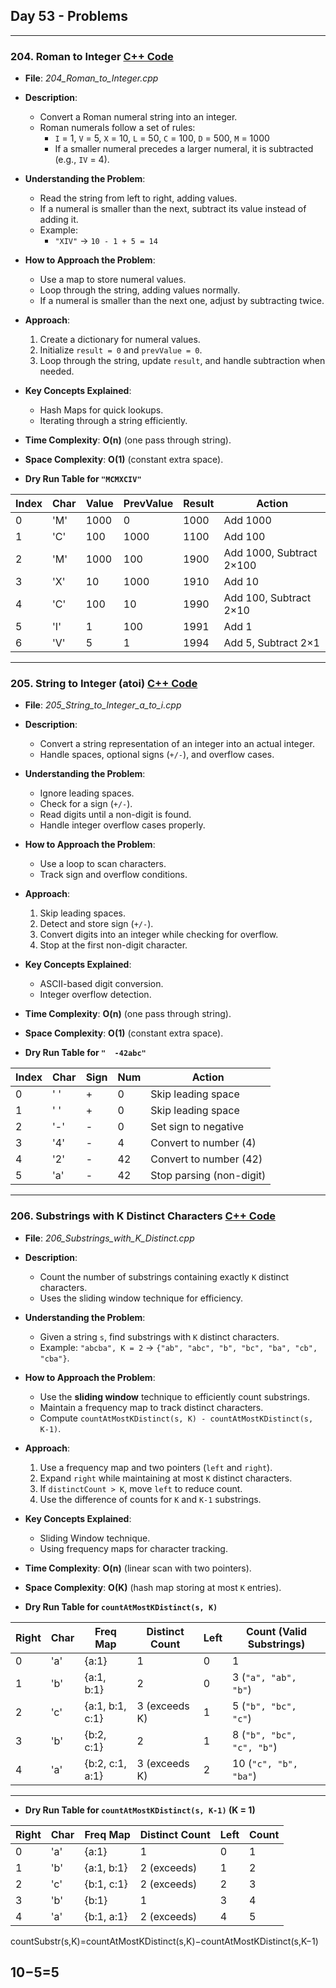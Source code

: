 ## Day 53 - Problems  

---

### 204. **Roman to Integer** [C++ Code](./_204_Roman_to_Integer.cpp)  

- **File**: _204_Roman_to_Integer.cpp_  
- **Description**:  
  - Convert a Roman numeral string into an integer.  
  - Roman numerals follow a set of rules:  
    - `I` = 1, `V` = 5, `X` = 10, `L` = 50, `C` = 100, `D` = 500, `M` = 1000  
    - If a smaller numeral precedes a larger numeral, it is subtracted (e.g., `IV` = 4).  

- **Understanding the Problem**:  
  - Read the string from left to right, adding values.  
  - If a numeral is smaller than the next, subtract its value instead of adding it.  
  - Example:  
    - `"XIV"` → `10 - 1 + 5 = 14`  

- **How to Approach the Problem**:  
  - Use a map to store numeral values.  
  - Loop through the string, adding values normally.  
  - If a numeral is smaller than the next one, adjust by subtracting twice.  

- **Approach**:  
  1. Create a dictionary for numeral values.  
  2. Initialize `result = 0` and `prevValue = 0`.  
  3. Loop through the string, update `result`, and handle subtraction when needed.  

- **Key Concepts Explained**:  
  - Hash Maps for quick lookups.  
  - Iterating through a string efficiently.  

- **Time Complexity**: **O(n)** (one pass through string).  
- **Space Complexity**: **O(1)** (constant extra space).  


- **Dry Run Table for `"MCMXCIV"`**

| Index | Char | Value | PrevValue | Result | Action |
|-------|------|-------|----------|--------|--------|
| 0     | 'M'  | 1000  | 0        | 1000   | Add 1000 |
| 1     | 'C'  | 100   | 1000     | 1100   | Add 100  |
| 2     | 'M'  | 1000  | 100      | 1900   | Add 1000, Subtract 2×100 |
| 3     | 'X'  | 10    | 1000     | 1910   | Add 10   |
| 4     | 'C'  | 100   | 10       | 1990   | Add 100, Subtract 2×10 |
| 5     | 'I'  | 1     | 100      | 1991   | Add 1    |
| 6     | 'V'  | 5     | 1        | 1994   | Add 5, Subtract 2×1 |

---

### 205. **String to Integer (atoi)** [C++ Code](./_205_String_to_Integer_a_to_i.cpp)  

- **File**: _205_String_to_Integer_a_to_i.cpp_  
- **Description**:  
  - Convert a string representation of an integer into an actual integer.  
  - Handle spaces, optional signs (`+/-`), and overflow cases.  

- **Understanding the Problem**:  
  - Ignore leading spaces.  
  - Check for a sign (`+/-`).  
  - Read digits until a non-digit is found.  
  - Handle integer overflow cases properly.  

- **How to Approach the Problem**:  
  - Use a loop to scan characters.  
  - Track sign and overflow conditions.  

- **Approach**:  
  1. Skip leading spaces.  
  2. Detect and store sign (`+/-`).  
  3. Convert digits into an integer while checking for overflow.  
  4. Stop at the first non-digit character.  

- **Key Concepts Explained**:  
  - ASCII-based digit conversion.  
  - Integer overflow detection.  

- **Time Complexity**: **O(n)** (one pass through string).  
- **Space Complexity**: **O(1)** (constant extra space).  

- **Dry Run Table for `"  -42abc"`**

| Index | Char  | Sign | Num  | Action                      |
|-------|------|------|------|-----------------------------|
| 0     | ' '  | +    | 0    | Skip leading space          |
| 1     | ' '  | +    | 0    | Skip leading space          |
| 2     | '-'  | -    | 0    | Set sign to negative        |
| 3     | '4'  | -    | 4    | Convert to number (4)       |
| 4     | '2'  | -    | 42   | Convert to number (42)      |
| 5     | 'a'  | -    | 42   | Stop parsing (non-digit)    |

---

### 206. **Substrings with K Distinct Characters** [C++ Code](./_206_Substrings_with_K_Distinct.cpp)  

- **File**: _206_Substrings_with_K_Distinct.cpp_  
- **Description**:  
  - Count the number of substrings containing exactly `K` distinct characters.  
  - Uses the sliding window technique for efficiency.  

- **Understanding the Problem**:  
  - Given a string `s`, find substrings with `K` distinct characters.  
  - Example: `"abcba", K = 2` → `{"ab", "abc", "b", "bc", "ba", "cb", "cba"}`.  

- **How to Approach the Problem**:  
  - Use the **sliding window** technique to efficiently count substrings.  
  - Maintain a frequency map to track distinct characters.  
  - Compute `countAtMostKDistinct(s, K) - countAtMostKDistinct(s, K-1)`.  

- **Approach**:  
  1. Use a frequency map and two pointers (`left` and `right`).  
  2. Expand `right` while maintaining at most `K` distinct characters.  
  3. If `distinctCount > K`, move `left` to reduce count.  
  4. Use the difference of counts for `K` and `K-1` substrings.  

- **Key Concepts Explained**:  
  - Sliding Window technique.  
  - Using frequency maps for character tracking.  

- **Time Complexity**: **O(n)** (linear scan with two pointers).  
- **Space Complexity**: **O(K)** (hash map storing at most `K` entries).  

- **Dry Run Table for `countAtMostKDistinct(s, K)`**

| Right | Char | Freq Map            | Distinct Count | Left | Count (Valid Substrings) |
|-------|------|---------------------|---------------|------|-------------------------|
| 0     | 'a'  | {a:1}               | 1             | 0    | 1                       |
| 1     | 'b'  | {a:1, b:1}          | 2             | 0    | 3  (`"a", "ab", "b"`)  |
| 2     | 'c'  | {a:1, b:1, c:1}     | 3 (exceeds K) | 1    | 5  (`"b", "bc", "c"`)  |
| 3     | 'b'  | {b:2, c:1}          | 2             | 1    | 8  (`"b", "bc", "c", "b"`) |
| 4     | 'a'  | {b:2, c:1, a:1}     | 3 (exceeds K) | 2    | 10 (`"c", "b", "ba"`) |

---
- **Dry Run Table for `countAtMostKDistinct(s, K-1)` (K = 1)**

| Right | Char | Freq Map   | Distinct Count | Left | Count |
|-------|------|-----------|---------------|------|-------|
| 0     | 'a'  | {a:1}     | 1             | 0    | 1     |
| 1     | 'b'  | {a:1, b:1}| 2 (exceeds)   | 1    | 2     |
| 2     | 'c'  | {b:1, c:1}| 2 (exceeds)   | 2    | 3     |
| 3     | 'b'  | {b:1}     | 1             | 3    | 4     |
| 4     | 'a'  | {b:1, a:1}| 2 (exceeds)   | 4    | 5     |

countSubstr(s,K)=countAtMostKDistinct(s,K)−countAtMostKDistinct(s,K−1)

10−5=5
---

